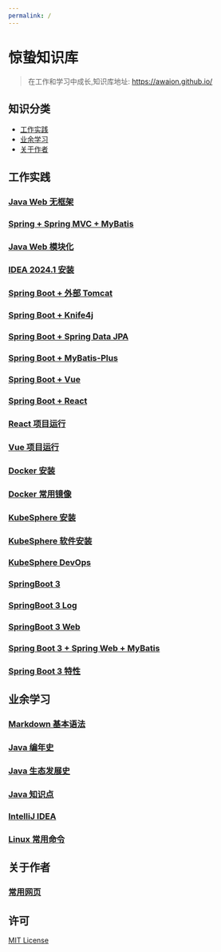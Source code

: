 ```yaml
---
permalink: /
---
```


# 惊蛰知识库

> 在工作和学习中成长,知识库地址: https://awaion.github.io/

## 知识分类

- [工作实践](#工作实践)
- [业余学习](#业余学习)
- [关于作者](#关于作者)

## 工作实践

### [Java Web 无框架](/01_enterprise/0001_java_web.md)
### [Spring + Spring MVC + MyBatis](/01_enterprise/0002_java_ssm.md)
### [Java Web 模块化](/01_enterprise/0003_java_modules.md)
### [IDEA 2024.1 安装](/01_enterprise/0004_ide_idea.md)
### [Spring Boot + 外部 Tomcat](/01_enterprise/0005_springboot_tomcat.md)
### [Spring Boot + Knife4j](/01_enterprise/0006_springboot_knife4j.md)
### [Spring Boot + Spring Data JPA](/01_enterprise/0007_springboot_springdatajpa.md)
### [Spring Boot + MyBatis-Plus](/01_enterprise/0008_springboot_mybatisplus.md)
### [Spring Boot + Vue](/01_enterprise/0009_springboot_vue.md)
### [Spring Boot + React](/01_enterprise/0010_springboot_react.md)
### [React 项目运行](/01_enterprise/0011_js_react.md)
### [Vue 项目运行](/01_enterprise/0012_js_vue.md)
### [Docker 安装](/01_enterprise/0013_docker_install.md)
### [Docker 常用镜像](/01_enterprise/0014_docker_software.md)
### [KubeSphere 安装](/01_enterprise/0015_kubesphere.md)
### [KubeSphere 软件安装](/01_enterprise/0016_kubesphere_software.md)
### [KubeSphere DevOps](/01_enterprise/0017_kubesphere_devops.md)
### [SpringBoot 3](/01_enterprise/0018_springboot3_init.md)
### [SpringBoot 3 Log](/01_enterprise/0019_springboot3_log.md)
### [SpringBoot 3 Web](/01_enterprise/0020_springboot3_web.md)
### [Spring Boot 3 + Spring Web + MyBatis](/01_enterprise/0021_springboot3_ssm.md)
### [Spring Boot 3 特性](/01_enterprise/0022_springboot3_base.md)

## 业余学习

### [Markdown 基本语法](/02_study/0001_markdown.md)
### [Java 编年史](/02_study/0002_java.md)
### [Java 生态发展史](/02_study/0003_java_ecosystem.md)
### [Java 知识点](/02_study/0004_java_knowledge.md)
### [IntelliJ IDEA](/02_study/0006_ide_idea.md)
### [Linux 常用命令](/02_study/0007_linux_command.md)


## 关于作者

### [常用网页](/03_author/0001_web_page.md)

## 许可
[MIT License](https://opensource.org/license/mit)
